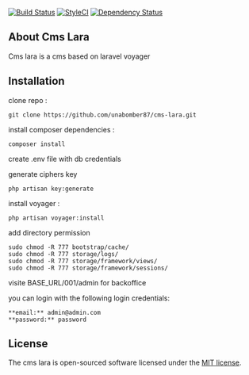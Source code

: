 
[![Build Status](https://travis-ci.org/unabomber87/cms-lara.svg?branch=master)](https://travis-ci.org/unabomber87/cms-lara)
[![StyleCI](https://styleci.io/repos/75200892/shield?branch=master)](https://styleci.io/repos/75200892)
[![Dependency Status](https://www.versioneye.com/user/projects/58417f301f3a6d01f2f6f4cd/badge.svg?style=flat-square)](https://www.versioneye.com/user/projects/58417f301f3a6d01f2f6f4cd)

## About Cms Lara

Cms lara is a cms based on laravel voyager

## Installation

clone repo : 

```
git clone https://github.com/unabomber87/cms-lara.git
```

install composer dependencies : 

```
composer install
```

create .env file with db credentials <br>

generate ciphers key

```
php artisan key:generate
```

install voyager : 

```
php artisan voyager:install
```

add directory permission

```
sudo chmod -R 777 bootstrap/cache/
sudo chmod -R 777 storage/logs/
sudo chmod -R 777 storage/framework/views/
sudo chmod -R 777 storage/framework/sessions/
```

visite BASE_URL/001/admin for backoffice <br>

you can login with the following login credentials:

```
**email:** admin@admin.com
**password:** password
```

## License

The cms lara is open-sourced software licensed under the [MIT license](http://opensource.org/licenses/MIT).
